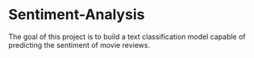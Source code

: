 # Sentiment-Analysis
The goal of this project is to build a text classification model capable of predicting the sentiment of movie reviews. 
